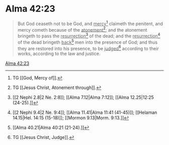 # Alma 42:23

> But God ceaseth not to be God, and <u>mercy</u>[^a] claimeth the penitent, and mercy cometh because of the <u>atonement</u>[^b]; and the atonement bringeth to pass the <u>resurrection</u>[^c] of the dead; and the <u>resurrection</u>[^d] of the dead bringeth <u>back</u>[^e] men into the presence of God; and thus they are restored into his presence, to be <u>judged</u>[^f] according to their works, according to the law and justice.

[Alma 42:23](https://www.churchofjesuschrist.org/study/scriptures/bofm/alma/42?lang=eng&id=p23#p23)


[^a]: TG [[God, Mercy of]].
[^b]: TG [[Jesus Christ, Atonement through]].
[^c]: [[2 Nephi 2.8|2 Ne. 2:8]]; [[Alma 7.12|Alma 7:12]]; [[Alma 12.25|12:25 (24-25).]]
[^d]: [[2 Nephi 9.4|2 Ne. 9:4]]; [[Alma 11.41|Alma 11:41 (41-45)]]; [[Helaman 14.15|Hel. 14:15 (15-18)]]; [[Mormon 9.13|Morm. 9:13.]]
[^e]: [[Alma 40.21|Alma 40:21 (21-24).]]
[^f]: TG [[Jesus Christ, Judge]].
